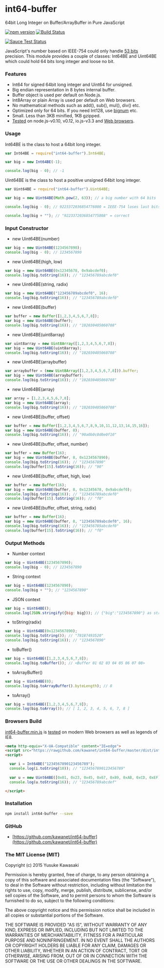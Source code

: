 # int64-buffer

64bit Long Integer on Buffer/ArrayBuffer in Pure JavaScript 

[![npm version](https://badge.fury.io/js/int64-buffer.svg)](http://badge.fury.io/js/int64-buffer) [![Build Status](https://travis-ci.org/kawanet/int64-buffer.svg?branch=master)](https://travis-ci.org/kawanet/int64-buffer)

[![Sauce Test Status](https://saucelabs.com/browser-matrix/int64-buffer.svg)](https://saucelabs.com/u/int64-buffer)

JavaScript's number based on IEEE-754 could only handle [53 bits](https://en.wikipedia.org/wiki/Double-precision_floating-point_format) precision. This module provides a couple of classes: Int64BE and Uint64BE which could hold 64 bits long integer and loose no bit.

### Features

- Int64 for signed 64bit long integer and Uint64 for unsigned.
- Big endian representation in 8 bytes internal buffer.
- Buffer object is used per default on Node.js.
- Int8Array or plain Array is used per default on Web browsers.
- No mathematical methods such as add(), sub(), mul(), div() etc.
- Optimized only for 64 bits. If you need Int128, use [bignum](https://www.npmjs.com/package/bignum) etc.
- Small. Less than 3KB minified, 1KB gzipped.
- [Tested](https://travis-ci.org/kawanet/int64-buffer) on node.js-v0.10, v0.12, io.js-v3.3 and [Web browsers](https://saucelabs.com/u/int64-buffer).

### Usage

Int64BE is the class to host a 64bit long integer.

```js
var Int64BE = require("int64-buffer").Int64BE;

var big = new Int64BE(-1);

console.log(big - 0); // -1
```

Uint64BE is the class to host a positive unsigned 64bit long integer.

```js
var Uint64BE = require("int64-buffer").Uint64BE;

var big = new Uint64BE(Math.pow(2, 63)); // a big number with 64 bits

console.log(big - 0); // 9223372036854776000 = IEEE-754 loses last bits

console.log(big + ""); // "9223372036854775808" = correct
```

### Input Constructor

- new Uint64BE(number)

```js
var big = new Uint64BE(1234567890);
console.log(big - 0); // 1234567890
```

- new Uint64BE(high, low)

```js
var big = new Uint64BE(0x12345678, 0x9abcdef0);
console.log(big.toString(16)); // "123456789abcdef0"
```

- new Uint64BE(string, radix)

```js
var big = new Uint64BE("123456789abcdef0", 16);
console.log(big.toString(16)); // "123456789abcdef0"
```

- new Uint64BE(buffer)

```js
var buffer = new Buffer([1,2,3,4,5,6,7,8]);
var big = new Uint64BE(buffer);
console.log(big.toString(16)); // "102030405060708"
```

- new Uint64BE(uint8array)

```js
var uint8array = new Uint8Array([1,2,3,4,5,6,7,8]);
var big = new Uint64BE(uint8array);
console.log(big.toString(16)); // "102030405060708"
```

- new Uint64BE(arraybuffer)

```js
var arraybuffer = (new Uint8Array([1,2,3,4,5,6,7,8])).buffer;
var big = new Uint64BE(arraybuffer);
console.log(big.toString(16)); // "102030405060708"
```

- new Uint64BE(array)

```js
var array = [1,2,3,4,5,6,7,8];
var big = new Uint64BE(array);
console.log(big.toString(16)); // "102030405060708"
```

- new Uint64BE(buffer, offset)

```js
var buffer = new Buffer([1,2,3,4,5,6,7,8,9,10,11,12,13,14,15,16]);
var big = new Uint64BE(buffer, 8);
console.log(big.toString(16)); // "90a0b0c0d0e0f10"
```

- new Uint64BE(buffer, offset, number)

```js
var buffer = new Buffer(16);
var big = new Uint64BE(buffer, 8, 0x1234567890);
console.log(big.toString(16)); // "1234567890"
console.log(buffer[15].toString(16)); // "90"
```

- new Uint64BE(buffer, offset, high, low)

```js
var buffer = new Buffer(16);
var big = new Uint64BE(buffer, 8, 0x12345678, 0x9abcdef0);
console.log(big.toString(16)); // "123456789abcdef0"
console.log(buffer[15].toString(16)); // "f0"
```

- new Uint64BE(buffer, offset, string, radix)

```js
var buffer = new Buffer(16);
var big = new Uint64BE(buffer, 8, "123456789abcdef0", 16);
console.log(big.toString(16)); // "123456789abcdef0"
console.log(buffer[15].toString(16)); // "f0"
```

### Output Methods

- Number context

```js
var big = Uint64BE(1234567890);
console.log(big - 0); // 1234567890
```

- String context

```js
var big = Uint64BE(1234567890);
console.log(big + ""); // "1234567890"
```

- JSON context

```js
var big = Uint64BE();
console.log(JSON.stringify({big: big})); // {"big":"1234567890"} as string
```

- toString(radix)

```js
var big = Uint64BE(0x1234567890);
console.log(big.toString()); // "78187493520"
console.log(big.toString(16)); // "1234567890"
```

- toBuffer()

```js
var big = Uint64BE([1,2,3,4,5,6,7,8]);
console.log(big.toBuffer()); // <Buffer 01 02 03 04 05 06 07 08>
```

- toArrayBuffer()

```js
var big = Uint64BE(0);
console.log(big.toArrayBuffer().byteLength); // 8
```

- toArray()

```js
var big = Uint64BE([1,2,3,4,5,6,7,8]);
console.log(big.toArray()); // [ 1, 2, 3, 4, 5, 6, 7, 8 ]
```

### Browsers Build

[int64-buffer.min.js](https://rawgithub.com/kawanet/int64-buffer/master/dist/int64-buffer.min.js) is [tested](https://saucelabs.com/u/int64-buffer) on modern Web browsers as well as legends of IE8.

```html
<meta http-equiv="X-UA-Compatible" content="IE=edge">
<script src="https://rawgithub.com/kawanet/int64-buffer/master/dist/int64-buffer.min.js"></script>
<script>

  var i = Int64BE("1234567890123456789");
  console.log(i.toString(10)); // "1234567890123456789"
  
  var u = new Uint64BE([0x01, 0x23, 0x45, 0x67, 0x89, 0xAB, 0xCD, 0xEF]);
  console.log(u.toString(16)); // "123456789abcdef"

</script>
```

### Installation

```sh
npm install int64-buffer --save
```

### GitHub

- [https://github.com/kawanet/int64-buffer](https://github.com/kawanet/int64-buffer)

### The MIT License (MIT)

Copyright (c) 2015 Yusuke Kawasaki

Permission is hereby granted, free of charge, to any person obtaining a copy
of this software and associated documentation files (the "Software"), to deal
in the Software without restriction, including without limitation the rights
to use, copy, modify, merge, publish, distribute, sublicense, and/or sell
copies of the Software, and to permit persons to whom the Software is
furnished to do so, subject to the following conditions:

The above copyright notice and this permission notice shall be included in all
copies or substantial portions of the Software.

THE SOFTWARE IS PROVIDED "AS IS", WITHOUT WARRANTY OF ANY KIND, EXPRESS OR
IMPLIED, INCLUDING BUT NOT LIMITED TO THE WARRANTIES OF MERCHANTABILITY,
FITNESS FOR A PARTICULAR PURPOSE AND NONINFRINGEMENT. IN NO EVENT SHALL THE
AUTHORS OR COPYRIGHT HOLDERS BE LIABLE FOR ANY CLAIM, DAMAGES OR OTHER
LIABILITY, WHETHER IN AN ACTION OF CONTRACT, TORT OR OTHERWISE, ARISING FROM,
OUT OF OR IN CONNECTION WITH THE SOFTWARE OR THE USE OR OTHER DEALINGS IN THE
SOFTWARE.
